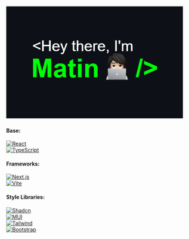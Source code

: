 ### [![Matin](https://github.com/MatinDehghanian/MatinDehghanian/raw/main/header.png)](https://github.com/MatinDehghanian)
<!-- ![corona-runner](https://user-images.githubusercontent.com/69871290/124500350-d87fee00-ddd4-11eb-910e-fa8ee941d8c0.gif) -->



#### Base:
[![React](https://img.shields.io/badge/React-20232A?style=for-the-badge&logo=react&logoColor=61DAFB)](https://reactjs.org)  
[![TypeScript](https://img.shields.io/badge/TypeScript-007ACC?style=for-the-badge&logo=typescript&logoColor=white)](https://www.typescriptlang.org/)

#### Frameworks:
[![Next.js](https://img.shields.io/badge/Next.js-000000?style=for-the-badge&logo=nextdotjs&logoColor=white)](https://nextjs.org/)  
[![Vite](https://img.shields.io/badge/Vite-B73BFE?style=for-the-badge&logo=vite&logoColor=FFD62E)](https://vitejs.dev/)

#### Style Libraries:
[![Shadcn](https://img.shields.io/badge/Shadcn_UI-000000?style=for-the-badge&logo=vercel&logoColor=white)](https://ui.shadcn.dev)  
[![MUI](https://img.shields.io/badge/MUI-007FFF?style=for-the-badge&logo=mui&logoColor=white)](https://mui.com)  
[![Tailwind](https://img.shields.io/badge/Tailwind_CSS-06B6D4?style=for-the-badge&logo=tailwind-css&logoColor=white)](https://tailwindcss.com)  
[![Bootstrap](https://img.shields.io/badge/Bootstrap-7952B3?style=for-the-badge&logo=bootstrap&logoColor=white)](https://getbootstrap.com)
